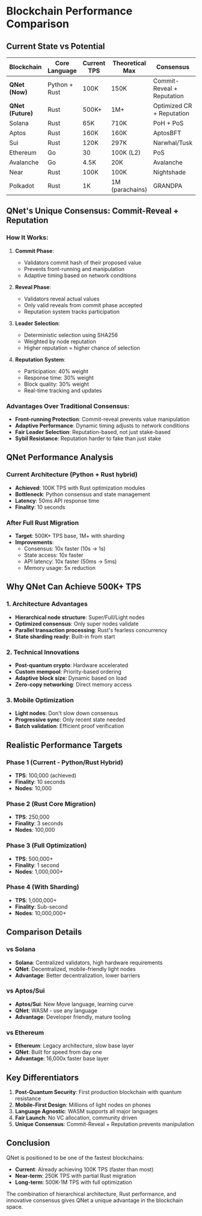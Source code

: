 # Blockchain Performance Comparison

## Current State vs Potential

| Blockchain | Core Language | Current TPS | Theoretical Max | Consensus | Smart Contracts |
|------------|---------------|-------------|-----------------|-----------|-----------------|
| **QNet (Now)** | Python + Rust | 100K | 150K | Commit-Reveal + Reputation | WASM |
| **QNet (Future)** | Rust | 500K+ | 1M+ | Optimized CR + Reputation | WASM |
| Solana | Rust | 65K | 710K | PoH + PoS | Rust/C |
| Aptos | Rust | 160K | 160K | AptosBFT | Move |
| Sui | Rust | 120K | 297K | Narwhal/Tusk | Move |
| Ethereum | Go | 30 | 100K (L2) | PoS | EVM |
| Avalanche | Go | 4.5K | 20K | Avalanche | EVM |
| Near | Rust | 100K | 100K | Nightshade | WASM |
| Polkadot | Rust | 1K | 1M (parachains) | GRANDPA | WASM |

## QNet's Unique Consensus: Commit-Reveal + Reputation

### How It Works:

1. **Commit Phase**:
   - Validators commit hash of their proposed value
   - Prevents front-running and manipulation
   - Adaptive timing based on network conditions

2. **Reveal Phase**:
   - Validators reveal actual values
   - Only valid reveals from commit phase accepted
   - Reputation system tracks participation

3. **Leader Selection**:
   - Deterministic selection using SHA256
   - Weighted by node reputation
   - Higher reputation = higher chance of selection

4. **Reputation System**:
   - Participation: 40% weight
   - Response time: 30% weight  
   - Block quality: 30% weight
   - Real-time tracking and updates

### Advantages Over Traditional Consensus:

- **Front-running Protection**: Commit-reveal prevents value manipulation
- **Adaptive Performance**: Dynamic timing adjusts to network conditions
- **Fair Leader Selection**: Reputation-based, not just stake-based
- **Sybil Resistance**: Reputation harder to fake than just stake

## QNet Performance Analysis

### Current Architecture (Python + Rust hybrid)
- **Achieved**: 100K TPS with Rust optimization modules
- **Bottleneck**: Python consensus and state management
- **Latency**: 50ms API response time
- **Finality**: 10 seconds

### After Full Rust Migration
- **Target**: 500K+ TPS base, 1M+ with sharding
- **Improvements**:
  - Consensus: 10x faster (10s → 1s)
  - State access: 10x faster
  - API latency: 10x faster (50ms → 5ms)
  - Memory usage: 5x reduction

## Why QNet Can Achieve 500K+ TPS

### 1. Architecture Advantages
- **Hierarchical node structure**: Super/Full/Light nodes
- **Optimized consensus**: Only super nodes validate
- **Parallel transaction processing**: Rust's fearless concurrency
- **State sharding ready**: Built-in from start

### 2. Technical Innovations
- **Post-quantum crypto**: Hardware accelerated
- **Custom mempool**: Priority-based ordering
- **Adaptive block size**: Dynamic based on load
- **Zero-copy networking**: Direct memory access

### 3. Mobile Optimization
- **Light nodes**: Don't slow down consensus
- **Progressive sync**: Only recent state needed
- **Batch validation**: Efficient proof verification

## Realistic Performance Targets

### Phase 1 (Current - Python/Rust Hybrid)
- **TPS**: 100,000 (achieved)
- **Finality**: 10 seconds
- **Nodes**: 10,000

### Phase 2 (Rust Core Migration)
- **TPS**: 250,000
- **Finality**: 3 seconds
- **Nodes**: 100,000

### Phase 3 (Full Optimization)
- **TPS**: 500,000+
- **Finality**: 1 second
- **Nodes**: 1,000,000+

### Phase 4 (With Sharding)
- **TPS**: 1,000,000+
- **Finality**: Sub-second
- **Nodes**: 10,000,000+

## Comparison Details

### vs Solana
- **Solana**: Centralized validators, high hardware requirements
- **QNet**: Decentralized, mobile-friendly light nodes
- **Advantage**: Better decentralization, lower barriers

### vs Aptos/Sui
- **Aptos/Sui**: New Move language, learning curve
- **QNet**: WASM - use any language
- **Advantage**: Developer friendly, mature tooling

### vs Ethereum
- **Ethereum**: Legacy architecture, slow base layer
- **QNet**: Built for speed from day one
- **Advantage**: 16,000x faster base layer

## Key Differentiators

1. **Post-Quantum Security**: First production blockchain with quantum resistance
2. **Mobile-First Design**: Millions of light nodes on phones
3. **Language Agnostic**: WASM supports all major languages
4. **Fair Launch**: No VC allocation, community driven
5. **Unique Consensus**: Commit-Reveal + Reputation prevents manipulation

## Conclusion

QNet is positioned to be one of the fastest blockchains:
- **Current**: Already achieving 100K TPS (faster than most)
- **Near-term**: 250K TPS with partial Rust migration
- **Long-term**: 500K-1M TPS with full optimization

The combination of hierarchical architecture, Rust performance, and innovative consensus gives QNet a unique advantage in the blockchain space. 